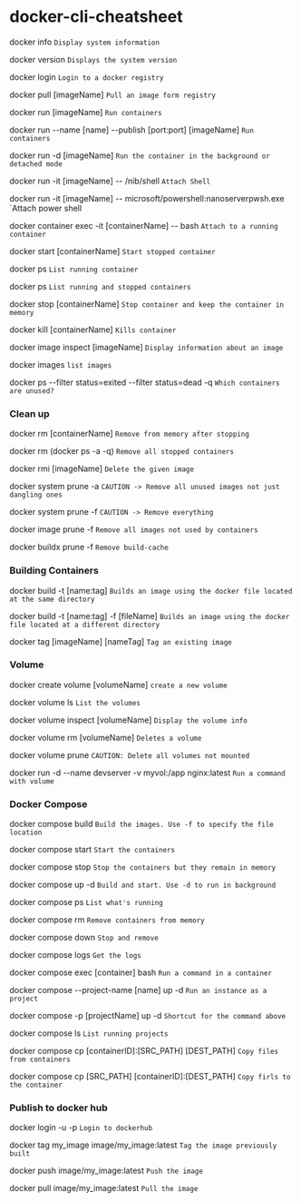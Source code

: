 # docker-cli-cheatsheet

docker info `Display system information`

docker version `Displays the system version`

docker login `Login to a docker registry` 

docker pull [imageName] `Pull an image form registry`

docker run [imageName] `Run containers`

docker run --name [name] --publish [port:port] [imageName] `Run containers`

docker run -d [imageName] `Run the container in the background or detached mode`

docker run -it [imageName] -- /nib/shell `Attach Shell`

docker run -it [imageName] -- microsoft/powershell:nanoserverpwsh.exe `Attach power shell

docker container exec -it [containerName] -- bash `Attach to a running container`

docker start [containerName] `Start stopped container`

docker ps `List running container`

docker ps `List running and stopped containers`

docker stop [containerName] `Stop container and keep the container in memory`

docker kill [containerName] `Kills container`

docker image inspect [imageName] `Display information about an image`

docker images `list images`

docker ps --filter status=exited --filter status=dead -q `Which containers are unused?`

### Clean up
docker rm [containerName] `Remove from memory after stopping`

docker rm (docker ps -a -q) `Remove all stopped containers`

docker rmi [imageName] `Delete the given image`

docker system prune -a `CAUTION -> Remove all unused images not just dangling ones` 

docker system prune -f `CAUTION -> Remove everything` 

docker image prune -f `Remove all images not used by containers `

docker buildx prune -f `Remove build-cache`

### Building Containers

docker build -t [name:tag] `Builds an image using the docker file located at the same directory`

docker build -t [name:tag] -f [fileName] `Builds an image using the docker file located at a different directory`

docker tag [imageName] [nameTag] `Tag an existing image`

### Volume

docker create volume [volumeName] `create a new volume`

docker volume ls `List the volumes`

docker volume inspect [volumeName] `Display the volume info`

docker volume rm [volumeName] `Deletes a volume`

docker volume prune `CAUTION: Delete all volumes not mounted`

docker run -d --name devserver -v myvol:/app nginx:latest `Run a command with volume`

### Docker Compose

docker compose build `Build the images. Use -f to specify the file location`

docker compose start `Start the containers`

docker compose stop `Stop the containers but they remain in memory`

docker compose up -d `Build and start. Use -d to run in background`

docker compose ps `List what's running`

docker compose rm `Remove containers from memory`

docker compose down `Stop and remove`

docker compose logs `Get the logs`

docker compose exec [container] bash `Run a command in a container`

docker compose --project-name [name] up -d `Run an instance as a project`

docker compose -p [projectName] up -d `Shortcut for the command above`

docker compose ls `List running projects`

docker compose cp [containerID]:[SRC_PATH] [DEST_PATH] `Copy files from containers`

docker compose cp [SRC_PATH] [containerID]:[DEST_PATH] `Copy firls to the container`

### Publish to docker hub

docker login -u <username> -p <password> `Login to dockerhub`

docker tag my_image image/my_image:latest `Tag the image previously built`

docker push image/my_image:latest `Push the image`

docker pull image/my_image:latest `Pull the image`
